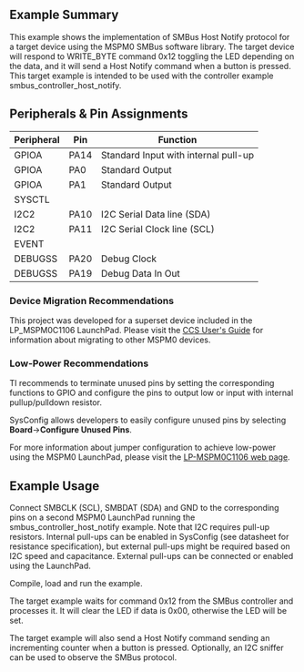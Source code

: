 ## Example Summary

This example shows the implementation of SMBus Host Notify protocol for a
target device using the MSPM0 SMBus software library.
The target device will respond to WRITE_BYTE command 0x12 toggling the LED
depending on the data, and it will send a Host Notify command when a button is 
pressed.
This target example is intended to be used with the controller example 
smbus_controller_host_notify.

## Peripherals & Pin Assignments

| Peripheral | Pin | Function |
| --- | --- | --- |
| GPIOA | PA14 | Standard Input with internal pull-up |
| GPIOA | PA0 | Standard Output |
| GPIOA | PA1 | Standard Output |
| SYSCTL |  |  |
| I2C2 | PA10 |I2C Serial Data line (SDA) |
| I2C2 | PA11 |I2C Serial Clock line (SCL) |
| EVENT |  |  |
| DEBUGSS | PA20 | Debug Clock |
| DEBUGSS | PA19 | Debug Data In Out |

### Device Migration Recommendations
This project was developed for a superset device included in the LP_MSPM0C1106 LaunchPad. Please
visit the [CCS User's Guide](https://software-dl.ti.com/msp430/esd/MSPM0-SDK/latest/docs/english/tools/ccs_ide_guide/doc_guide/doc_guide-srcs/ccs_ide_guide.html#sysconfig-project-migration)
for information about migrating to other MSPM0 devices.

### Low-Power Recommendations
TI recommends to terminate unused pins by setting the corresponding functions to
GPIO and configure the pins to output low or input with internal
pullup/pulldown resistor.

SysConfig allows developers to easily configure unused pins by selecting **Board**→**Configure Unused Pins**.

For more information about jumper configuration to achieve low-power using the
MSPM0 LaunchPad, please visit the [LP-MSPM0C1106 web page](https://www.ti.com/tool/LP-MSPM0C1106).

## Example Usage

Connect SMBCLK (SCL), SMBDAT (SDA) and GND to the corresponding pins on a second
MSPM0 LaunchPad running the smbus_controller_host_notify example.
Note that I2C requires pull-up resistors. Internal pull-ups can be enabled in
SysConfig (see datasheet for resistance specification), but external pull-ups
might be required based on I2C speed and capacitance. External pull-ups can be
connected or enabled using the LaunchPad.

Compile, load and run the example.

The target example waits for command 0x12 from the SMBus controller and 
processes it. It will clear the LED if data is 0x00, otherwise the LED will be 
set.

The target example will also send a Host Notify command sending an incrementing
counter when a button is pressed.
Optionally, an I2C sniffer can be used to observe the SMBus protocol.
